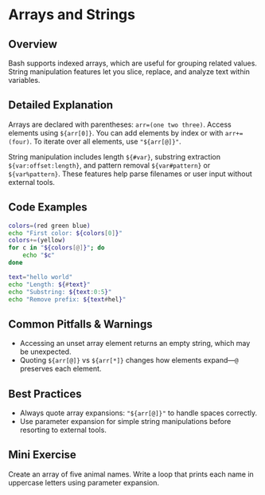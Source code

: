 # Arrays and Strings

## Overview
Bash supports indexed arrays, which are useful for grouping related values. String manipulation features let you slice, replace, and analyze text within variables.

## Detailed Explanation
Arrays are declared with parentheses: `arr=(one two three)`. Access elements using `${arr[0]}`. You can add elements by index or with `arr+=(four)`. To iterate over all elements, use `"${arr[@]}"`.

String manipulation includes length `${#var}`, substring extraction `${var:offset:length}`, and pattern removal `${var#pattern}` or `${var%pattern}`. These features help parse filenames or user input without external tools.

## Code Examples
```bash
colors=(red green blue)
echo "First color: ${colors[0]}"
colors+=(yellow)
for c in "${colors[@]}"; do
    echo "$c"
done

text="hello world"
echo "Length: ${#text}"
echo "Substring: ${text:0:5}"
echo "Remove prefix: ${text#hel}"
```

## Common Pitfalls & Warnings
- Accessing an unset array element returns an empty string, which may be unexpected.
- Quoting `${arr[@]}` vs `${arr[*]}` changes how elements expand—`@` preserves each element.

## Best Practices
- Always quote array expansions: `"${arr[@]}"` to handle spaces correctly.
- Use parameter expansion for simple string manipulations before resorting to external tools.

## Mini Exercise
Create an array of five animal names. Write a loop that prints each name in uppercase letters using parameter expansion.
